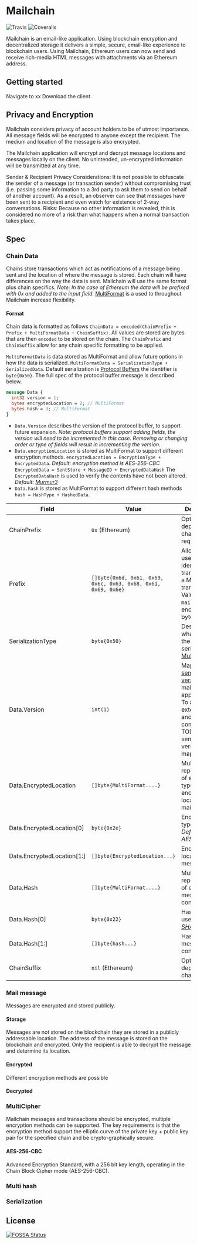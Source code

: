 # Mailchain

![Travis](https://img.shields.io/travis/com/mailchain/mailchain.svg?style=for-the-badge)
![Coveralls](https://img.shields.io/coveralls/github/mailchain/mailchain.svg?style=for-the-badge)

Mailchain is an email-like application. Using blockchain encryption and decentralized storage it delivers a simple, secure, email-like experience to blockchain users. Using Mailchain, Ethereum users can now send and receive rich-media HTML messages with attachments via an Ethereum address.

## Getting started

Navigate to xx Download the client

## Privacy and Encryption

Mailchain considers privacy of account holders to be of utmost importance. All message fields will be encrypted to anyone except the recipient. The medium and location of the message is also encrypted.

The Mailchain application will encrypt and decrypt message locations and messages locally on the client. No unintended, un-encrypted information will be transmitted at any time.

Sender & Recipient Privacy Considerations: It is not possible to obfuscate the sender of a message (or transaction sender) without compromising trust (i.e. passing some information to a 3rd party to ask them to send on behalf of another account). As a result, an observer can see that messages have been sent to a recipient and even watch for existence of 2-way conversations.
Risks: Because no other information is revealed, this is considered no more of a risk than what happens when a normal transaction takes place.

## Spec

### Chain Data

Chains store transactions which act as notifications of a message being sent and the location of where the message is stored. Each chain will have differences on the way the data is sent. Mailchain will use the same format plus chain specifics. *Note: In the case of Ethereum the data will be prefixed with 0x and added to the input field.* [MultiFormat](https://github.com/multiformats/multiformats) is a used to throughout Mailchain increase flexibility.

#### Format

Chain data is formatted as follows `ChainData = encoded(ChainPrefix + Prefix + MultiFormatData + ChainSuffix)`. All values are stored are bytes that are then `encoded` to be stored on the chain. The `ChainPrefix` and `ChainSuffix` allow for any chain specific formatting to be applied.

`MultiFormatData` is data stored as MultiFormat and allow future options in how the data is serialized. `MultiFormatData = SerializationType + SerializedData`. Default serialization is [Protocol Buffers](https://developers.google.com/protocol-buffers/) the identifier is `byte{0x50}`. The full spec of the protocol buffer message is described below.

```proto
message Data {
  int32 version = 1;
  bytes encryptedLocation = 2; // MultiFormat
  bytes hash = 3; // MultiFormat
}
```

- `Data.Version` describes the version of the protocol buffer, to support future expansion. *Note: protocol buffers support adding fields, the version will need to be incremented in this case. Removing or changing order or type of fields will result in incrementing the version.*
- `Data.encryptionLocation` is stored as MultiFormat to support different encryption methods. `encryptedLocation = EncryptionType + EncryptedData`.  *Default: encryption method is AES-256-CBC* `EncryptedData = SentStore + MessageID + EncryptedDataHash` The `EncryptedDataHash` is used to verify the contents have not been altered. *Default: [Murmur3](https://en.wikipedia.org/wiki/MurmurHash)* 
- `Data.hash` is stored as MultiFormat to support different hash methods `hash = HashType + HashedData`.

| Field                          | Value                                                           | Description
| ----------------------------   | --------------------------------------------------------------- | -----------
| ChainPrefix                    | `0x` (Ethereum)          | Optional - dependent on chain requirements
| Prefix                         | `[]byte{0x6d, 0x61, 0x69, 0x6c, 0x63, 0x68, 0x61, 0x69, 0x6e}`  | Allows the user to identify this transaction is a Mailchain transaction. Value is `mailchain` hex encoded in bytes
| SerializationType              | `byte{0x50}`                                                    | Describes what format the Data is serialized in [MultiFormat](https://github.com/multiformats/multiformats).
| Data.Version                   | `int(1)`                                                        | Maps to a [semantic version](https://semver.org/) of mailchain application. To allow for extensibility and compatibility. TODO: semantic version mapping
| Data.EncryptedLocation         | `[]byte{MultiFormat....}`                                       | MultiFormat representation of encryption type + encrypted location of the mail message
| Data.EncryptedLocation[0]      | `byte{0x2e}`                                                    | Encrypted type used. *Default: AES256CBC*
| Data.EncryptedLocation[1:]     | `[]byte{EncryptedLocation...}`                                  | Encrypted location of the message
| Data.Hash                      | `[]byte{MultiFormat....}`                                       | MultiFormat representation of encrypted message contents.
| Data.Hash[0]                   | `byte{0x22}`                                                    | Hash function used. *Default: [SHA3-256](https://en.wikipedia.org/wiki/SHA-3)*
| Data.Hash[1:]                  | `[]byte{hash...}`                                               | Hash of plain message contents.
| ChainSuffix                    | `nil` (Ethereum)                                                | Optional - dependent on chain

### Mail message

Messages are encrypted and stored publicly.

#### Storage

Messages are not stored on the blockchain they are stored in a publicly addressable location. The address of the message is stored on the blockchain and encrypted. Only the recipient is able to decrypt the message and determine its location.

#### Encrypted

Different encryption methods are possible

#### Decrypted

### MultiCipher

Mailchain messages and transactions should be encrypted, multiple encryption methods can be supported. The key requirements is that the encryption method support the elliptic curve of the private key + public key pair for the specified chain and be crypto-graphically secure.

#### AES-256-CBC

Advanced Encryption Standard, with a 256 bit key length, operating in the Chain Block Cipher mode (AES-256-CBC).

### Multi hash

### Serialization


## License
[![FOSSA Status](https://app.fossa.io/api/projects/git%2Bgithub.com%2Fmailchain%2Fmailchain.svg?type=large)](https://app.fossa.io/projects/git%2Bgithub.com%2Fmailchain%2Fmailchain?ref=badge_large)
